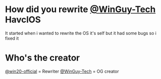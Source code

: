 # How did you rewrite <a href="https://github.com/WinGuy-Tech">@WinGuy-Tech</a> HavclOS
It started when i wanted to rewrite the OS it's self
but it had some bugs so i fixed it

# Who's the creator
<a href="https://github.com/win20-official">@win20-official</a> = Rewriter
<a href="https://github.com/WinGuy-Tech">@WinGuy-Tech</a> = OG creator
